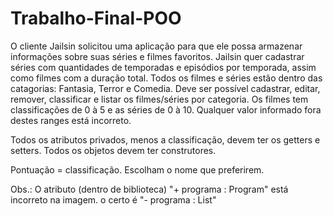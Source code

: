 # Trabalho-Final-POO
O cliente Jailsin solicitou uma aplicação para que ele possa armazenar informações sobre suas séries e filmes favoritos.
Jailsin quer cadastrar séries com quantidades de temporadas e episódios por temporada, assim como filmes com a duração total. Todos os filmes e séries estão dentro das catagorias: Fantasia, Terror e Comedia.
Deve ser possível cadastrar, editar, remover, classificar e listar os filmes/séries por categoria.
Os filmes tem classificações de 0 à 5 e as séries de 0 à 10. Qualquer valor informado fora destes ranges está incorreto.

Todos os atributos privados, menos a classificação, devem ter os getters e setters. Todos os objetos devem ter construtores.

Pontuação = classificação. Escolham o nome que preferirem.

Obs.: O atributo (dentro de biblioteca)
"+ programa : Program" está incorreto na imagem.
o certo é
"- programa : List<Program>"
